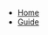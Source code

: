 <!-- docs/_sidebar.md -->

<!-- docs/_sidebar.md -->
* [Home](/)
* [Guide](guide.md "The greatest guide in the world")